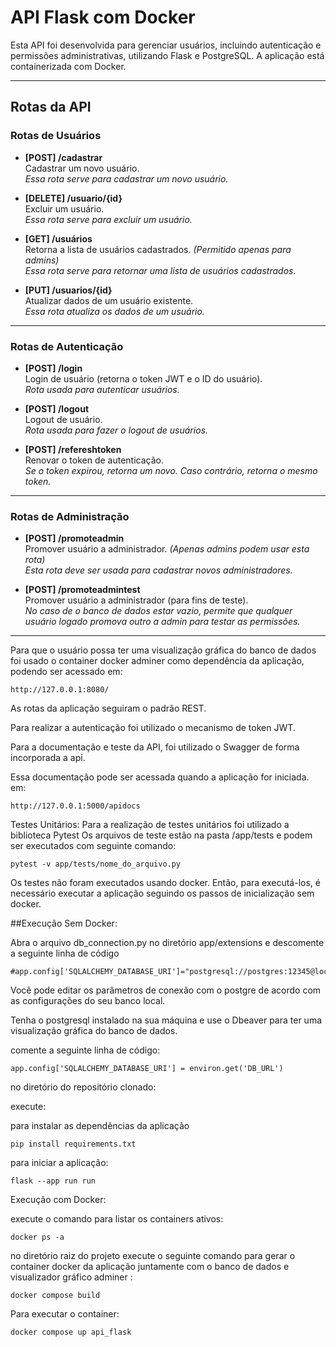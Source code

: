 # API Flask com Docker

Esta API foi desenvolvida para gerenciar usuários, incluindo autenticação e permissões administrativas, utilizando Flask e PostgreSQL. A aplicação está containerizada com Docker.

---

## Rotas da API

### Rotas de Usuários
- **[POST] /cadastrar**  
  Cadastrar um novo usuário.  
  *Essa rota serve para cadastrar um novo usuário.*

- **[DELETE] /usuario/{id}**  
  Excluir um usuário.  
  *Essa rota serve para excluir um usuário.*

- **[GET] /usuários**  
  Retorna a lista de usuários cadastrados. *(Permitido apenas para admins)*  
  *Essa rota serve para retornar uma lista de usuários cadastrados.*

- **[PUT] /usuarios/{id}**  
  Atualizar dados de um usuário existente.  
  *Essa rota atualiza os dados de um usuário.*

---

### Rotas de Autenticação
- **[POST] /login**  
  Login de usuário (retorna o token JWT e o ID do usuário).  
  *Rota usada para autenticar usuários.*

- **[POST] /logout**  
  Logout de usuário.  
  *Rota usada para fazer o logout de usuários.*

- **[POST] /refereshtoken**  
  Renovar o token de autenticação.  
  *Se o token expirou, retorna um novo. Caso contrário, retorna o mesmo token.*

---

### Rotas de Administração
- **[POST] /promoteadmin**  
  Promover usuário a administrador. *(Apenas admins podem usar esta rota)*  
  *Esta rota deve ser usada para cadastrar novos administradores.*

- **[POST] /promoteadmintest**  
  Promover usuário a administrador (para fins de teste).  
  *No caso de o banco de dados estar vazio, permite que qualquer usuário logado promova outro a admin para testar as permissões.*

---
Para que o usuário possa ter uma visualização gráfica do banco de dados foi usado o container docker adminer como dependência da aplicação, podendo ser acessado em:
```
http://127.0.0.1:8080/
```

As rotas da aplicação seguiram o padrão REST.

Para realizar a autenticação foi utilizado o mecanismo de token JWT.

Para a documentação e teste da API, foi utilizado o Swagger de forma incorporada a api.

Essa documentação pode ser acessada quando a aplicação for iniciada. em:
```
http://127.0.0.1:5000/apidocs 
```

Testes Unitários:
Para a realização de testes unitários foi utilizado a biblioteca Pytest
Os arquivos de teste estão na pasta /app/tests e podem ser executados com seguinte comando:
```
pytest -v app/tests/nome_do_arquivo.py
```
Os testes não foram executados usando docker. Então, para executá-los, é necessário executar a aplicação seguindo os passos de inicialização sem docker.


##Execução Sem Docker:

Abra o arquivo db_connection.py no diretório app/extensions e descomente a seguinte linha de código
```
#app.config['SQLALCHEMY_DATABASE_URI']="postgresql://postgres:12345@localhost:5432/postgres"
```
Você pode editar os parâmetros de conexão com o postgre de acordo com as configurações do seu banco local.

Tenha o postgresql instalado na sua máquina e use o Dbeaver para ter uma visualização gráfica do banco de dados.

comente a seguinte linha de código:
```
app.config['SQLALCHEMY_DATABASE_URI'] = environ.get('DB_URL')
```

no diretório do repositório clonado:

execute:

para instalar as dependências da aplicação
```
pip install requirements.txt
```
para iniciar a aplicação:
```
flask --app run run 
```

Execução com Docker: 

execute o comando para listar os containers ativos: 
```
docker ps -a
```
no diretório raiz do projeto execute o seguinte comando para gerar o container docker da aplicação juntamente com o banco de dados e visualizador gráfico adminer :
```
docker compose build 
```
Para executar o container:
```
docker compose up api_flask
```
